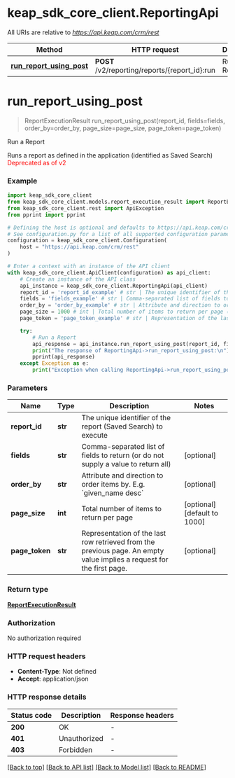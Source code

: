 # keap_sdk_core_client.ReportingApi

All URIs are relative to *https://api.keap.com/crm/rest*

Method | HTTP request | Description
------------- | ------------- | -------------
[**run_report_using_post**](ReportingApi.md#run_report_using_post) | **POST** /v2/reporting/reports/{report_id}:run | Run a Report


# **run_report_using_post**
> ReportExecutionResult run_report_using_post(report_id, fields=fields, order_by=order_by, page_size=page_size, page_token=page_token)

Run a Report

Runs a report as defined in the application (identified as Saved Search)<br/><span style='color:red'>Deprecated as of v2</span>

### Example


```python
import keap_sdk_core_client
from keap_sdk_core_client.models.report_execution_result import ReportExecutionResult
from keap_sdk_core_client.rest import ApiException
from pprint import pprint

# Defining the host is optional and defaults to https://api.keap.com/crm/rest
# See configuration.py for a list of all supported configuration parameters.
configuration = keap_sdk_core_client.Configuration(
    host = "https://api.keap.com/crm/rest"
)

# Enter a context with an instance of the API client
with keap_sdk_core_client.ApiClient(configuration) as api_client:
    # Create an instance of the API class
    api_instance = keap_sdk_core_client.ReportingApi(api_client)
    report_id = 'report_id_example' # str | The unique identifier of the report (Saved Search) to execute
    fields = 'fields_example' # str | Comma-separated list of fields to return (or do not supply a value to return all) (optional)
    order_by = 'order_by_example' # str | Attribute and direction to order items by. E.g. `given_name desc` (optional)
    page_size = 1000 # int | Total number of items to return per page (optional) (default to 1000)
    page_token = 'page_token_example' # str | Representation of the last row retrieved from the previous page. An empty value implies a request for the first page. (optional)

    try:
        # Run a Report
        api_response = api_instance.run_report_using_post(report_id, fields=fields, order_by=order_by, page_size=page_size, page_token=page_token)
        print("The response of ReportingApi->run_report_using_post:\n")
        pprint(api_response)
    except Exception as e:
        print("Exception when calling ReportingApi->run_report_using_post: %s\n" % e)
```


### Parameters


Name | Type | Description  | Notes
------------- | ------------- | ------------- | -------------
 **report_id** | **str**| The unique identifier of the report (Saved Search) to execute | 
 **fields** | **str**| Comma-separated list of fields to return (or do not supply a value to return all) | [optional] 
 **order_by** | **str**| Attribute and direction to order items by. E.g. &#x60;given_name desc&#x60; | [optional] 
 **page_size** | **int**| Total number of items to return per page | [optional] [default to 1000]
 **page_token** | **str**| Representation of the last row retrieved from the previous page. An empty value implies a request for the first page. | [optional] 

### Return type

[**ReportExecutionResult**](ReportExecutionResult.md)

### Authorization

No authorization required

### HTTP request headers

 - **Content-Type**: Not defined
 - **Accept**: application/json

### HTTP response details

| Status code | Description | Response headers |
|-------------|-------------|------------------|
**200** | OK |  -  |
**401** | Unauthorized |  -  |
**403** | Forbidden |  -  |

[[Back to top]](#) [[Back to API list]](../README.md#documentation-for-api-endpoints) [[Back to Model list]](../README.md#documentation-for-models) [[Back to README]](../README.md)

